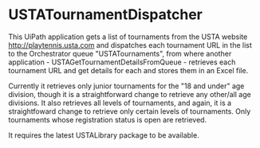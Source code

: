 # USTATournamentDispatcher
This UiPath application gets a list of tournaments from the USTA website http://playtennis.usta.com and 
dispatches each tournament URL in the list to the Orchestrator queue "USTATournaments", from where another
application - USTAGetTournamentDetailsFromQueue - retrieves each tournament URL and get details for each
and stores them in an Excel file.


Currently it retrieves only junior tournaments for the "18 and under" age division, though it is a straightforward 
change to retrieve any other/all age divisions.  It also retrieves all levels of tournaments, and again, it is a 
straightfoward change to retrieve only certain levels of tournaments.  Only tournaments whose registration status
is open are retrieved.

It requires the latest USTALibrary package to be available. 
